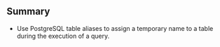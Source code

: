 ## Summary

- Use PostgreSQL table aliases to assign a temporary name to a table during the execution of a query.